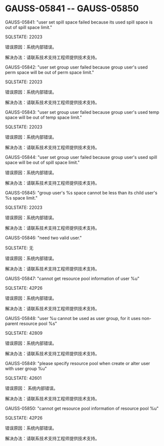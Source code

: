# GAUSS-05841 -- GAUSS-05850

GAUSS-05841: "user set spill space failed because its used spill space is out of spill space limit."

SQLSTATE: 22023

错误原因：系统内部错误。

解决办法：请联系技术支持工程师提供技术支持。

GAUSS-05842: "user set group user failed because group user's used perm space will be out of perm space limit."

SQLSTATE: 22023

错误原因：系统内部错误。

解决办法：请联系技术支持工程师提供技术支持。

GAUSS-05843: "user set group user failed because group user's used temp space will be out of temp space limit."

SQLSTATE: 22023

错误原因：系统内部错误。

解决办法：请联系技术支持工程师提供技术支持。

GAUSS-05844: "user set group user failed because group user's used spill space will be out of spill space limit."

错误原因：系统内部错误。

解决办法：请联系技术支持工程师提供技术支持。

GAUSS-05845: "group user's %s space cannot be less than its child user's %s space limit."

SQLSTATE: 22023

错误原因：系统内部错误。

解决办法：请联系技术支持工程师提供技术支持。

GAUSS-05846: "need two valid user."

SQLSTATE: 无

错误原因：系统内部错误。

解决办法：请联系技术支持工程师提供技术支持。

GAUSS-05847: "cannot get resource pool information of user %u"

SQLSTATE: 42P26

错误原因：系统内部错误。

解决办法：请联系技术支持工程师提供技术支持。

GAUSS-05848: "user %u cannot be used as user group, for it uses non-parent resource pool %s"

SQLSTATE: 42809

错误原因：系统内部错误。

解决办法：请联系技术支持工程师提供技术支持。

GAUSS-05849: "please specify resource pool when create or alter user with user group %u"

SQLSTATE: 42601

错误原因： 系统内部错误。

解决办法：请联系技术支持工程师提供技术支持。

GAUSS-05850: "cannot get resource pool information of resource pool %u"

SQLSTATE: 42P26

错误原因：系统内部错误。

解决办法：请联系技术支持工程师提供技术支持。

